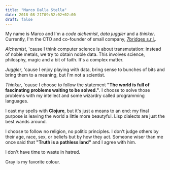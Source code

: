 ```yaml
---
title: "Marco Dalla Stella"
date: 2018-08-21T09:52:02+02:00
draft: false
---
```


My name is Marco and I'm a *code alchemist*, *data juggler* and a *thinker*. Currently, I'm the CTO and co-founder of small company, [7bridges s.r.l.](https://7bridges.eu).

*Alchemist*, 'cause I think computer science is about transmutation: instead of noble metals, we try to obtain noble data. This involves science, philosphy, magic and a bit of faith. It's a complex matter.

*Juggler*, 'cause I enjoy playing with data, bring sense to bunches of bits and bring them to a meaning, but I'm not a scientist.

<em>Thinker</em>, 'cause I choose to follow the statement **"The world is full of fascinating problems waiting to be solved."**. I choose to solve those problems with my intellect and some wizardry called programming languages.

I cast my spells with **Clojure**, but it's just a means to an end: my final purpose is leaving the world a little more beautyful. Lisp dialects are just the best wands around.

I choose to follow no religion, no politic principles. I don't judge others by their age, race, sex, or beliefs but by how they act. Someone wiser than me once said that **"Truth is a pathless land"** and I agree with him.

I don't have time to waste in hatred.

Gray is my favorite colour.
